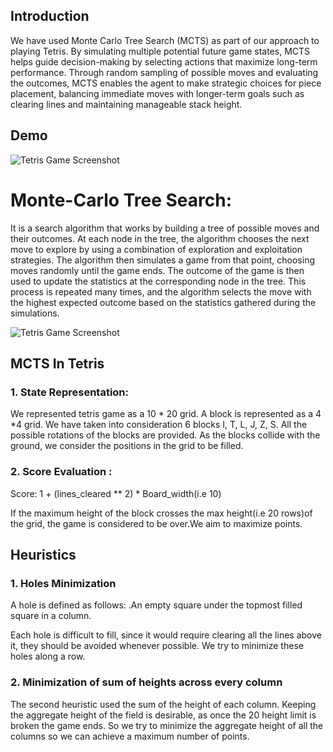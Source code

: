 ## Introduction

We have used Monte Carlo Tree Search (MCTS) as part of our approach to playing Tetris. By simulating multiple potential future game states, MCTS helps guide decision-making by selecting actions that maximize long-term performance. Through random sampling of possible moves and evaluating the outcomes, MCTS enables the agent to make strategic choices for piece placement, balancing immediate moves with longer-term goals such as clearing lines and maintaining manageable stack height.

## Demo
![Tetris Game Screenshot](https://github.com/nuno-faria/tetris-ai/raw/master/demo.gif)


# Monte-Carlo Tree Search:

It is a search algorithm that works by building a tree of possible moves and their outcomes. At each node in the tree, the algorithm chooses the next move to explore by using a combination of exploration and exploitation strategies. The algorithm then simulates a game from that point, choosing moves randomly until the game ends. The outcome of the game is then used to update the statistics at the corresponding node in the tree. This process is repeated many times, and the algorithm selects the move with the highest expected outcome based on the statistics gathered during the simulations.

![Tetris Game Screenshot](https://media.geeksforgeeks.org/wp-content/uploads/mcts_own.png)

## MCTS In Tetris

### 1. State Representation:
We represented tetris game as a 10 * 20 grid. A block is represented as a 4 *4 grid. We have taken into consideration 6 blocks I, T, L, J, Z, S. All the possible rotations of the blocks are provided. As the blocks collide with the ground, we consider the positions in the grid to be filled. 

### 2. Score Evaluation : 
Score: 1 + (lines_cleared ** 2) * Board_width(i.e 10)

If the maximum height of the block crosses the max height(i.e 20 rows)of the grid, the game is considered to be over.We aim to maximize points.

## Heuristics
### 1. Holes Minimization
A hole is defined as follows:
.An empty square under the topmost filled square in a column.

Each hole is difficult to fill, since it would require clearing all the lines above it, they should be avoided whenever possible. We try to minimize these holes along a row.

### 2.  Minimization of sum of heights across every column
The second heuristic used the sum of  the height of each column. Keeping the aggregate height of the field is desirable, as once the 20 height limit is broken the game ends. So we try to minimize the aggregate height of all the columns so we can achieve a maximum number of points.


